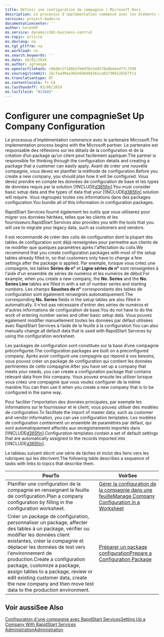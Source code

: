 ```yaml
---
title: Définir une configuration de compagnie | Microsoft Docs
description: Le processus d'implémentation commence avec les éléments requis par la solution Business Central. Vous regroupez toutes ces informations dans des colis de configuration.
services: project-madeira
documentationcenter: ''
author: SorenGP
ms.service: dynamics365-business-central
ms.topic: article
ms.devlang: na
ms.tgt_pltfrm: na
ms.workload: na
ms.search.keywords: ''
ms.date: 10/01/2018
ms.author: sgroespe
ms.openlocfilehash: c96d0c5f188b3fb0df0c5d4578a0bdeed7fc7599
ms.sourcegitcommit: 1bcfaa99ea302e6b84b8361ca02730b135557fc1
ms.translationtype: HT
ms.contentlocale: fr-CA
ms.lasthandoff: 03/08/2019
ms.locfileid: "813645"
---
```

# <a name="set-up-company-configuration"></a><span data-ttu-id="b76d6-104">Configurer une compagnie</span><span class="sxs-lookup"><span data-stu-id="b76d6-104">Set Up Company Configuration</span></span>
<span data-ttu-id="b76d6-105">Le processus d’implémentation commence avec le partenaire Microsoft.</span><span class="sxs-lookup"><span data-stu-id="b76d6-105">The implementation process begins with the Microsoft partner.</span></span> <span data-ttu-id="b76d6-106">Le partenaire est responsable des réflexions sur les détails de la configuration et de la création d’un package qu’un client peut facilement appliquer.</span><span class="sxs-lookup"><span data-stu-id="b76d6-106">The partner is responsible for thinking through the configuration details and creating a package that a customer can easily apply.</span></span> <span data-ttu-id="b76d6-107">Avant de créer une nouvelle compagnie, vous devez en planifier la méthode de configuration.</span><span class="sxs-lookup"><span data-stu-id="b76d6-107">Before you create a new company, you should plan how it will be configured.</span></span> <span data-ttu-id="b76d6-108">Vous devez prendre en compte les données de configuration de base et les types de données requis par la solution [!INCLUDE[d365fin](includes/d365fin_md.md)].</span><span class="sxs-lookup"><span data-stu-id="b76d6-108">You must consider basic setup data and the types of data that your [!INCLUDE[d365fin](includes/d365fin_md.md)] solution will require.</span></span> <span data-ttu-id="b76d6-109">Vous regroupez toutes ces informations dans des packages configuration.</span><span class="sxs-lookup"><span data-stu-id="b76d6-109">You bundle all of this information in configuration packages.</span></span>

<span data-ttu-id="b76d6-110">RapidStart Services fournit également les outils que vous utiliserez pour migrer vos données héritées, telles que les clients et les fournisseurs.</span><span class="sxs-lookup"><span data-stu-id="b76d6-110">RapidStart Services also provides you with the tools that you will use to migrate your legacy data, such as customers and vendors.</span></span>  

<span data-ttu-id="b76d6-111">Il est recommandé de créer des colis de configuration dont la plupart des tables de configuration sont déjà renseignées pour permettre aux clients de ne modifier que quelques paramètres après l'affectation du colis.</span><span class="sxs-lookup"><span data-stu-id="b76d6-111">We recommend that you create configuration packages with most of the setup tables already filled in, so that customers only have to change a few settings after the package is applied.</span></span> <span data-ttu-id="b76d6-112">Par exemple, lorsque vous créez une compagnie, les tables **Séries de n°** et **Ligne séries de n°** sont renseignées à l'aide d'un ensemble de séries de numéros et les numéros de début.</span><span class="sxs-lookup"><span data-stu-id="b76d6-112">For example, when you create a new company, the **No. Series** and the **No. Series Line** tables are filled in with a set of number series and starting numbers.</span></span> <span data-ttu-id="b76d6-113">Les champs **Souches de n°** correspondants des tables de configuration sont également renseignés automatiquement.</span><span class="sxs-lookup"><span data-stu-id="b76d6-113">The corresponding **No. Series** fields in the setup tables are also filled in automatically.</span></span> <span data-ttu-id="b76d6-114">Il n'est pas nécessaire d'entrer des séries de numéros et d'autres informations de configuration de base.</span><span class="sxs-lookup"><span data-stu-id="b76d6-114">You do not have to do the work of entering number series and other basic setup data.</span></span> <span data-ttu-id="b76d6-115">Vous pouvez également modifier manuellement toutes les données par défaut utilisées avec RapidStart Services à l’aide de la feuille à la configuration.</span><span class="sxs-lookup"><span data-stu-id="b76d6-115">You can also manually change all default data that is used with RapidStart Services by using the configuration worksheet.</span></span>  

<span data-ttu-id="b76d6-116">Les packages de configuration sont constitués sur la base d’une compagnie préconfigurée.</span><span class="sxs-lookup"><span data-stu-id="b76d6-116">The configuration packages are built on a preconfigured company.</span></span> <span data-ttu-id="b76d6-117">Après avoir configuré une compagnie qui répond à vos besoins, vous pouvez créer un package de configuration qui contient les données pertinentes de cette compagnie.</span><span class="sxs-lookup"><span data-stu-id="b76d6-117">After you have set up a company that meets your needs, you can create a configuration package that contains relevant data from this company.</span></span> <span data-ttu-id="b76d6-118">Vous pouvez ensuite les utiliser lorsque vous créez une compagnie que vous voulez configurer de la même manière.</span><span class="sxs-lookup"><span data-stu-id="b76d6-118">You can then use it when you create a new company that is to be configured in the same way.</span></span>  

<span data-ttu-id="b76d6-119">Pour faciliter l’importation des données principales, par exemple les informations sur le fournisseur et le client, vous pouvez utiliser des modèles de configuration.</span><span class="sxs-lookup"><span data-stu-id="b76d6-119">To facilitate the import of master data, such as customer and vendor information, you can use configuration templates.</span></span> <span data-ttu-id="b76d6-120">Les modèles de configuration contiennent un ensemble de paramètres par défaut, qui sont automatiquement affectés aux enregistrements importés dans [!INCLUDE[d365fin](includes/d365fin_md.md)].</span><span class="sxs-lookup"><span data-stu-id="b76d6-120">Configuration templates contain a set of default settings that are automatically assigned to the records imported into [!INCLUDE[d365fin](includes/d365fin_md.md)].</span></span>

<span data-ttu-id="b76d6-121">Le tableau suivant décrit une série de tâches et inclut des liens vers les rubriques qui les décrivent.</span><span class="sxs-lookup"><span data-stu-id="b76d6-121">The following table describes a sequence of tasks with links to topics that describe them.</span></span>

|<span data-ttu-id="b76d6-122">**Pour**</span><span class="sxs-lookup"><span data-stu-id="b76d6-122">**To**</span></span>|<span data-ttu-id="b76d6-123">**Voir**</span><span class="sxs-lookup"><span data-stu-id="b76d6-123">**See**</span></span>|  
|------------|-------------|  
|<span data-ttu-id="b76d6-124">Planifier une configuration de la compagnie en renseignant la feuille de configuration.</span><span class="sxs-lookup"><span data-stu-id="b76d6-124">Plan a company configuration by filling in the configuration worksheet.</span></span>|[<span data-ttu-id="b76d6-125">Gérer la configuration de la compagnie dans une feuille</span><span class="sxs-lookup"><span data-stu-id="b76d6-125">Manage Company Configuration in a Worksheet</span></span>](admin-how-to-manage-company-configuration-in-a-worksheet.md)|  
|<span data-ttu-id="b76d6-126">Créer un package de configuration, personnaliser un package, affecter des tables à un package, vérifier ou modifier les données client existantes, créer la compagnie et déplacer les données de test vers l'environnement de production.</span><span class="sxs-lookup"><span data-stu-id="b76d6-126">Create a configuration package, customize a package, assign tables to a package, review or edit existing customer data, create the new company and then move test data to the production environment.</span></span>|[<span data-ttu-id="b76d6-127">Préparer un package configuration</span><span class="sxs-lookup"><span data-stu-id="b76d6-127">Prepare a Configuration Package</span></span>](admin-how-to-prepare-a-configuration-package.md)| 

## <a name="see-also"></a><span data-ttu-id="b76d6-128">Voir aussi</span><span class="sxs-lookup"><span data-stu-id="b76d6-128">See Also</span></span>  
[<span data-ttu-id="b76d6-129">Configuration d'une compagnie avec RapidStart Services</span><span class="sxs-lookup"><span data-stu-id="b76d6-129">Setting Up a Company With RapidStart Services</span></span>](admin-set-up-a-company-with-rapidstart.md)  
[<span data-ttu-id="b76d6-130">Administration</span><span class="sxs-lookup"><span data-stu-id="b76d6-130">Administration</span></span>](admin-setup-and-administration.md)
